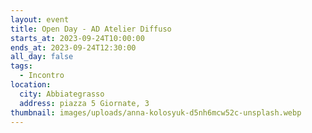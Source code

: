 ```yaml
---
layout: event
title: Open Day - AD Atelier Diffuso
starts_at: 2023-09-24T10:00:00
ends_at: 2023-09-24T12:30:00
all_day: false
tags:
  - Incontro
location:
  city: Abbiategrasso
  address: piazza 5 Giornate, 3
thumbnail: images/uploads/anna-kolosyuk-d5nh6mcw52c-unsplash.webp
---
```

